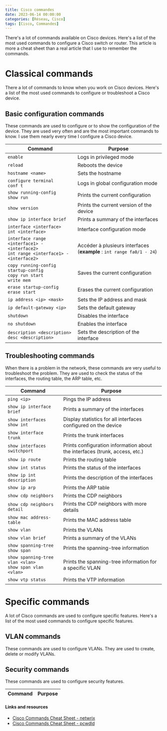 ```yaml
---
title: Cisco commandes
date: 2023-06-14 00:00:00
categories: [Réseau, Cisco]
tags: [Cisco, Commandes]
---
```


There's a lot of commands available on Cisco devices. Here's a list of the most used commands to configure a Cisco switch or router. This article is more a cheat sheet than a real article that I use to remember the commands.

# Classical commands

There a lot of commands to know when you work on Cisco devices. Here's a list of the most used commands to configure or troubleshoot a Cisco device.

## Basic configuration commands

These commands are used to configure or to show the configuration of the device. They are used very often and are the most important commands to know. I use them nearly every time I configure a Cisco device.

| Command | Purpose  |
|------|-----|
|`enable`|Logs in privileged mode|
|`reload`|Reboots the device|
|`hostname <name>`|Sets the hostname|
|`configure terminal` <br> `conf t`|Logs in global configuration mode|
|`show running-config` <br> `show run`|Prints the current configuration|
|`show version`|Prints the current version of the device|
|`show ip interface brief`|Prints a summary of the interfaces|
|`interface <interface>` <br> `int <interface>`|Interface configuration mode|
|`interface range <interface1> - <interface2>` <br> `int range <interface1> - <interface2>`|Accéder à plusieurs interfaces (**example** : `int range fa0/1 - 24`)|
|`copy running-config startup-config` <br> `copy run start` <br> `write mem`|Saves the current configuration|
|`erase startup-config` <br> `erase start`|Erases the current configuration|
|`ip address <ip> <mask>`|Sets the IP address and mask|
|`ip default-gateway <ip>`|Sets the default gateway|
|`shutdown`|Disables the interface|
|`no shutdown`|Enables the interface|
|`description <description>` <br> `desc <description>`|Sets the description of the interface|

## Troubleshooting commands

When there is a problem in the network, these commands are very useful to troubleshoot the problem. They are used to check the status of the interfaces, the routing table, the ARP table, etc.

| Command | Purpose  |
|------|-----|
|`ping <ip>`|Pings the IP address|
|`show ip interface brief`|Prints a summary of the interfaces|
|`show interfaces` <br> `show int`|Display statistics for all interfaces configured on the device|
|`show interface trunk`|Prints the trunk interfaces|
|`show interfaces switchport`|Prints configuration information about the interfaces (trunk, access, etc.)|
|`show ip route`|Prints the routing table|
|`show int status`|Prints the status of the interfaces|
|`show ip int description`|Prints the description of the interfaces|
|`show ip arp`|Prints the ARP table|
|`show cdp neighbors`|Prints the CDP neighbors|
|`show cdp neighbors detail`|Prints the CDP neighbors with more details|
|`show mac address-table`|Prints the MAC address table|
|`show vlan`|Prints the VLANs|
|`show vlan brief`|Prints a summary of the VLANs|
|`show spanning-tree` <br> `show span`|Prints the spanning-tree information|
|`show spanning-tree vlan <vlan>` <br> `show span vlan <vlan>`|Prints the spanning-tree information for a specific VLAN|
|`show vtp status`|Prints the VTP information|

# Specific commands

A lot of Cisco commands are used to configure specific features. Here's a list of the most used commands to configure specific features.

## VLAN commands

These commands are used to configure VLANs. They are used to create, delete or modify VLANs.

## Security commands

These commands are used to configure security features. 

| Command | Purpose  |
|--|--|




#### Links and resources

- [Cisco Commands Cheat Sheet - netwrix](https://www.netwrix.com/cisco_commands_cheat_sheet.html)
- [Cisco Commands Cheat Sheet - pcwdld](https://www.pcwdld.com/cisco-commands-cheat-sheet)

